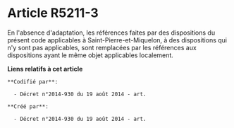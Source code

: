 # Article R5211-3

En l'absence d'adaptation, les références faites par des dispositions du présent code applicables à Saint-Pierre-et-Miquelon,
à des dispositions qui n'y sont pas applicables, sont remplacées par les références aux dispositions ayant le même objet
applicables localement.

**Liens relatifs à cet article**

	**Codifié par**:

	  - Décret n°2014-930 du 19 août 2014 - art.

	**Créé par**:

	  - Décret n°2014-930 du 19 août 2014 - art.
